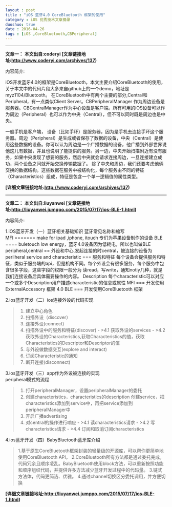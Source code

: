 ```yaml
---
layout : post
title : "iOS 蓝牙4.0 CoreBluetooth 框架的使用"
category : iOS 优秀技术文章摘录
duoshuo: true
date : 2016-04-26
tags : [iOS ,CoreBluetooth,CBPeripheral]
---
```


***
**文章一：**
**本文出自:coderyi  [文章链接地址:http://www.coderyi.com/archives/137)**   


内容简介:   

  iOS开发蓝牙4.0的框架是CoreBluetooth，本文主要介绍CoreBluetooth的使用，关于本文中的代码片段大多来自github上的一个demo，地址是myz1104/Bluetooth。
在CoreBluetooth中有两个主要的部分,Central和Peripheral，有一点类似Client Server。CBPeripheralManager 作为周边设备是服务器。CBCentralManager作为中心设备是客户端。所有可用的iOS设备可以作为周边（Peripheral）也可以作为中央（Central），但不可以同时既是周边也是中央。

一般手机是客户端， 设备（比如手环）是服务器，因为是手机去连接手环这个服务器。周边（Peripheral）是生成或者保存了数据的设备，中央（Central）是使用这些数据的设备。你可以认为周边是一个广播数据的设备，他广播到外部世界说他这儿有数据，并且也说明了能提供的服务。另一边，中央开始扫描附近有没有服务，如果中央发现了想要的服务，然后中央就会请求连接周边，一旦连接建立成功，两个设备之间就开始交换传输数据了。
除了中央和周边，我们还要考虑他俩交换的数据结构。这些数据在服务中被结构化，每个服务由不同的特征（Characteristics）组成，特征是包含一个单一逻辑值的属性类型。   


**[详细文章链接地址:http://www.coderyi.com/archives/137)**   

***
**文章二：**
**本文出自:liuyanwei  [文章链接地址:http://liuyanwei.jumppo.com/2015/07/17/ios-BLE-1.html)**   


内容简介: 

1.iOS蓝牙开发（一）蓝牙相关基础知识
蓝牙常见名称和缩写   
MFI ======= make for ipad ,iphone, itouch 专们为苹果设备制作的设备
BLE ==== buletouch low energy，蓝牙4.0设备因为低耗电，所以也叫做BLE
peripheral,central == 外设和中心,发起连接的时central，被连接的设备为perilheral
service and characteristic === 服务和特征 每个设备会提供服务和特征，类似于服务端的api，但是机构不同。每个外设会有很多服务，每个服务中包含很多字段，这些字段的权限一般分为 读read，写write，通知notiy几种，就是我们连接设备后具体需要操作的内容。
Description 每个characteristic可以对应一个或多个Description用户描述characteristic的信息或属性
MFI === 开发使用ExternalAccessory 框架
4.0 BLE === 开发使用CoreBluetooth 框架

2.ios蓝牙开发（二）ios连接外设的代码实现
>1. 建立中心角色
>2. 扫描外设（discover）
>3. 连接外设(connect)
>4. 扫描外设中的服务和特征(discover)
    - >4.1 获取外设的services
    - >4.2 获取外设的Characteristics,获取Characteristics的值，获取Characteristics的Descriptor和Descriptor的值
>5. 与外设做数据交互(explore and interact)
>6. 订阅Characteristic的通知
>7. 断开连接(disconnect)

3.ios蓝牙开发（三）app作为外设被连接的实现   
peripheral模式的流程

>1. 打开peripheralManager，设置peripheralManager的委托
>2. 创建characteristics，characteristics的description 创建service，把characteristics添加到service中，再把service添加到peripheralManager中
>3. 开启广播advertising
>4. 对central的操作进行响应
    - >4.1 读characteristics请求
    - >4.2 写characteristics请求
    - >4.4 订阅和取消订阅characteristics
    
4.ios蓝牙开发（四）BabyBluetooth蓝牙库介绍
>1.基于原生CoreBluetooth框架封装的轻量级的开源库，可以帮你更简单地使用CoreBluetooth API。
>2.CoreBluetooth所有方法都是通过委托完成，代码冗余且顺序凌乱。BabyBluetooth使用block方法，可以重新按照功能和顺序组织代码，并提供许多方法减少蓝牙开发过程中的代码量。
>3.链式方法体，代码更简洁、优雅。
>4.通过channel切换区分委托调用，并方便切换

**[详细文章链接地址:http://liuyanwei.jumppo.com/2015/07/17/ios-BLE-1.html)**   

